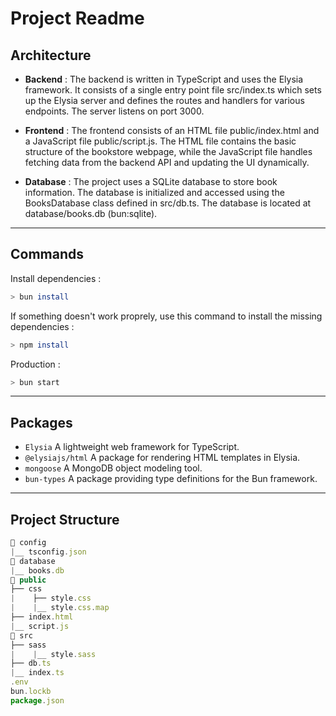 # Project Readme

## Architecture

- <b>Backend</b> : The backend is written in TypeScript and uses the Elysia framework. It consists of a single entry point file src/index.ts which sets up the Elysia server and defines the routes and handlers for various endpoints. The server listens on port 3000.

- <b>Frontend</b> : The frontend consists of an HTML file public/index.html and a JavaScript file public/script.js. The HTML file contains the basic structure of the bookstore webpage, while the JavaScript file handles fetching data from the backend API and updating the UI dynamically.

- <b>Database</b> : The project uses a SQLite database to store book information. The database is initialized and accessed using the BooksDatabase class defined in src/db.ts. The database is located at database/books.db (bun:sqlite).

<hr>

## Commands

Install dependencies :

```bash
> bun install
```

If something doesn't work proprely, use this command to install the missing dependencies :

```bash
> npm install
```

Production :

```bash
> bun start
```

<hr>

## Packages

- `Elysia` A lightweight web framework for TypeScript.
- `@elysiajs/html` A package for rendering HTML templates in Elysia.
- `mongoose` A MongoDB object modeling tool.
- `bun-types` A package providing type definitions for the Bun framework.

<hr>

## Project Structure

```js
📁 config
|__ tsconfig.json
📁 database
|__ books.db
📁 public
├── css
|    ├── style.css
|    |__ style.css.map
├── index.html
|__ script.js
📁 src
├── sass
|    |__ style.sass
├── db.ts
|__ index.ts
.env
bun.lockb
package.json
```
